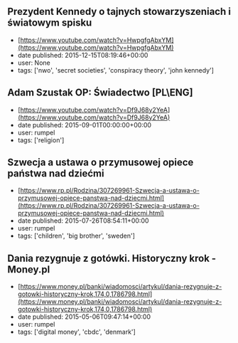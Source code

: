 ## Prezydent Kennedy o tajnych stowarzyszeniach i światowym spisku
 - [https://www.youtube.com/watch?v=HwpgfgAbxYM](https://www.youtube.com/watch?v=HwpgfgAbxYM)
 - date published: 2015-12-15T08:19:46+00:00
 - user: None
 - tags: ['nwo', 'secret societies', 'conspiracy theory', 'john kennedy']

## Adam Szustak OP: Świadectwo [PL\ENG]
 - [https://www.youtube.com/watch?v=Df9J68y2YeA](https://www.youtube.com/watch?v=Df9J68y2YeA)
 - date published: 2015-09-01T00:00:00+00:00
 - user: rumpel
 - tags: ['religion']

## Szwecja a ustawa o przymusowej opiece państwa nad dziećmi
 - [https://www.rp.pl/Rodzina/307269961-Szwecja-a-ustawa-o-przymusowej-opiece-panstwa-nad-dziecmi.html](https://www.rp.pl/Rodzina/307269961-Szwecja-a-ustawa-o-przymusowej-opiece-panstwa-nad-dziecmi.html)
 - date published: 2015-07-26T08:54:11+00:00
 - user: rumpel
 - tags: ['children', 'big brother', 'sweden']

## Dania rezygnuje z gotówki. Historyczny krok - Money.pl
 - [https://www.money.pl/banki/wiadomosci/artykul/dania-rezygnuje-z-gotowki-historyczny-krok,174,0,1786798.html](https://www.money.pl/banki/wiadomosci/artykul/dania-rezygnuje-z-gotowki-historyczny-krok,174,0,1786798.html)
 - date published: 2015-05-06T09:47:14+00:00
 - user: rumpel
 - tags: ['digital money', 'cbdc', 'denmark']

